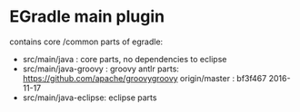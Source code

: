 EGradle main plugin
===================

contains core /common parts of egradle:
- src/main/java        : core parts, no dependencies to eclipse
- src/main/java-groovy : groovy antlr parts: https://github.com/apache/groovygroovy origin/master : bf3f467 2016-11-17
- src/main/java-eclipse: eclipse parts
